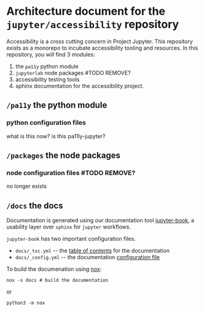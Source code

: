 # Architecture document for the `jupyter/accessibility` repository

Accessibility is a cross cutting concern in Project Jupyter. This repository exists as a monorepo to incubate accessibility tooling and resources. In this repository, you will find 3 modules:

1. the `pa11y` python module
2. `jupyterlab` node packages #TODO REMOVE?
3. accessibility testing tools
4. sphinx documentation for the accessibility project.

## `/pa11y` the python module

### python configuration files

what is this now?
is this pa11ly-jupyter?

## `/packages` the node packages

### node configuration files #TODO REMOVE?

no longer exists

## `/docs` the docs

Documentation is generated using our documentation tool [jupyter-book](https://jupyterbook.org/intro.html), a usability layer over `sphinx` for `jupyter` workflows.

`jupyter-book` has two important configuration files.
* `docs/_toc.yml` -- the [table of contents](https://jupyterbook.org/customize/toc.html "documentation for the table of contents")  for the documentation
* `docs/_config.yml` -- the documentation [configuration file](https://jupyterbook.org/customize/config.html)


To build the documenation using [nox](https://nox.thea.codes/en/stable/index.html):

    nox -s docs # build the documentation

or

    python3 -m nox

